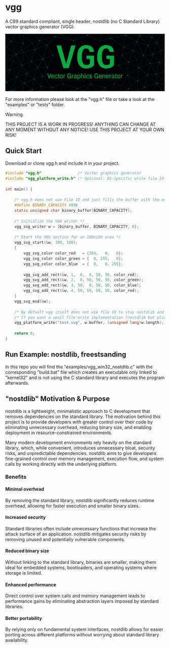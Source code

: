 # vgg
A C89 standard compliant, single header, nostdlib (no C Standard Library) vector graphics generator (VGG).

<p align="center">
<a href="https://github.com/nickscha/vgg"><img src="assets/vgg.png"></a>
</p>

For more information please look at the "vgg.h" file or take a look at the "examples" or "tests" folder.

> [!WARNING]
> THIS PROJECT IS A WORK IN PROGRESS! ANYTHING CAN CHANGE AT ANY MOMENT WITHOUT ANY NOTICE! USE THIS PROJECT AT YOUR OWN RISK!

## Quick Start

Download or clone vgg.h and include it in your project.

```C
#include "vgg.h"                /* Vector graphics generator                */
#include "vgg_platform_write.h" /* Optional: OS-Specific write file IO API */

int main() {

    /* vgg.h does not use File IO and just fills the buffer with the executable file data */
    #define BINARY_CAPACITY 4096
    static unsigned char binary_buffer[BINARY_CAPACITY];

    /* Initialize the VGA writer */
    vgg_svg_writer w = {binary_buffer, BINARY_CAPACITY, 0};

    /* Start the SVG section for an 100x100 area */
    vgg_svg_start(&w, 100, 100);
    {
        vgg_svg_color color_red   = {255,   0,   0};
        vgg_svg_color color_green = {  0, 255,   0};
        vgg_svg_color color_blue  = {  0,   0, 255};

        vgg_svg_add_rect(&w, 1,  0,  0, 50, 50, color_red);
        vgg_svg_add_rect(&w, 2,  0, 50, 50, 50, color_green);
        vgg_svg_add_rect(&w, 3, 50,  0, 50, 50, color_blue);
        vgg_svg_add_rect(&w, 4, 50, 50, 50, 50, color_red);
    }
    vgg_svg_end(&w);

    /* By default vgg itself does not use file IO to stay nostdlib and platform independant                                */
    /* If you want a small file write implementation (nostdlib but platform dependant) than include "vgg_platform_write.h" */
    vgg_platform_write("test.svg", w.buffer, (unsigned long)w.length);

    return 0;
}
```

## Run Example: nostdlib, freestsanding

In this repo you will find the "examples/vgg_win32_nostdlib.c" with the corresponding "build.bat" file which
creates an executable only linked to "kernel32" and is not using the C standard library and executes the program afterwards.

## "nostdlib" Motivation & Purpose

nostdlib is a lightweight, minimalistic approach to C development that removes dependencies on the standard library. The motivation behind this project is to provide developers with greater control over their code by eliminating unnecessary overhead, reducing binary size, and enabling deployment in resource-constrained environments.

Many modern development environments rely heavily on the standard library, which, while convenient, introduces unnecessary bloat, security risks, and unpredictable dependencies. nostdlib aims to give developers fine-grained control over memory management, execution flow, and system calls by working directly with the underlying platform.

### Benefits

#### Minimal overhead
By removing the standard library, nostdlib significantly reduces runtime overhead, allowing for faster execution and smaller binary sizes.

#### Increased security
Standard libraries often include unnecessary functions that increase the attack surface of an application. nostdlib mitigates security risks by removing unused and potentially vulnerable components.

#### Reduced binary size
Without linking to the standard library, binaries are smaller, making them ideal for embedded systems, bootloaders, and operating systems where storage is limited.

#### Enhanced performance
Direct control over system calls and memory management leads to performance gains by eliminating abstraction layers imposed by standard libraries.

#### Better portability
By relying only on fundamental system interfaces, nostdlib allows for easier porting across different platforms without worrying about standard library availability.
